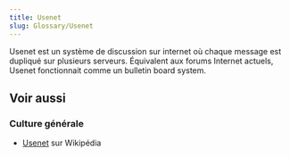 ```yaml
---
title: Usenet
slug: Glossary/Usenet
---
```


Usenet est un système de discussion sur internet où chaque message est dupliqué sur plusieurs serveurs. Équivalent aux forums Internet actuels, Usenet fonctionnait comme un bulletin board system.

## Voir aussi

### Culture générale

- [Usenet](https://fr.wikipedia.org/wiki/Usenet) sur Wikipédia
